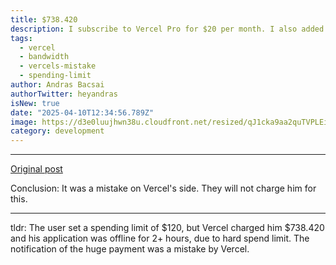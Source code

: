 ```yaml
---
title: $738.420
description: I subscribe to Vercel Pro for $20 per month. I also added a spending limit of $120, so no nasty surprises, right? 
tags:
  - vercel
  - bandwidth
  - vercels-mistake
  - spending-limit
author: Andras Bacsai
authorTwitter: heyandras
isNew: true
date: "2025-04-10T12:34:56.789Z"
image: https://d3e0luujhwn38u.cloudfront.net/resized/qJ1cka9aa2quTVPLEiatbtgzwm4O7ev_3gscQ8-dc6E/s:1200/plain/s3://typefully-user-uploads/img/original/10070/4bd5333f-09a0-4533-9eca-06ad10355841.png
category: development
---
```


--- 

[Original post](https://x.com/gyurisc/status/1910357186007400541)

Conclusion: It was a mistake on Vercel's side. They will not charge him for this.

--- 

tldr: The user set a spending limit of $120, but Vercel charged him $738.420 and his application was offline for 2+ hours, due to hard spend limit. The notification of the huge payment was a mistake by Vercel.
